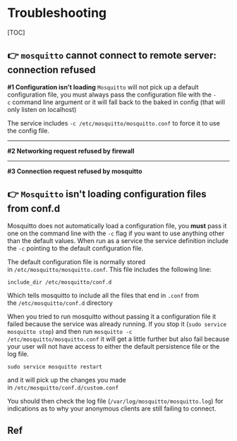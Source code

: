 # Troubleshooting

[TOC]



## 👉 `mosquitto` cannot connect to remote server: connection refused
**#1 Configuration isn't loading**
`Mosquitto` will not pick up a default configuration file, you must always pass the configuration file with the `-c` command line argument or it will fall back to the baked in config (that will only listen on localhost)

The service includes `-c /etc/mosquitto/mosquitto.conf` to force it to use the config file.

---
**#2 Networking request refused by firewall**


---
**#3 Connection request refused by mosquitto**



[Mosquitto MQTT broker not acknowledging external connections (even locally)]: https://stackoverflow.com/questions/68816997/mosquitto-mqtt-broker-not-acknowledging-external-connections-even-locally

[MQTT connection refused when trying to connect from remote machine]: https://stackoverflow.com/questions/74577958/mqtt-connection-refused-when-trying-to-connect-from-remote-machine



## 👉 `Mosquitto` isn't loading configuration files from conf.d

Mosquitto does not automatically load a configuration file, you **must** pass it one on the command line with the `-c` flag if you want to use anything other than the default values. When run as a service the service definition include the `-c` pointing to the default configuration file.

The default configuration file is normally stored in `/etc/mosquitto/mosquitto.conf`. This file includes the following line:
```
include_dir /etc/mosquitto/conf.d
```

Which tells mosquitto to include all the files that end in `.conf` from the `/etc/mosquitto/conf.d` directory

When you tried to run mosquitto without passing it a configuration file it failed because the service was already running. If you stop it (`sudo service mosquitto stop`) and then run `mosquitto -c /etc/mosquitto/mosquitto.conf` it will get a little further but also fail because your user will not have access to either the default persistence file or the log file.
```shell
sudo service mosquitto restart
```

and it will pick up the changes you made in `/etc/mosquitto/conf.d/custom.conf`

You should then check the log file (`/var/log/mosquitto/mosquitto.log`) for indications as to why your anonymous clients are still failing to connect.




[Mosquitto isn't loading configuration files from conf.d]: https://stackoverflow.com/questions/69963029/mosquitto-isnt-loading-configuration-files-from-conf-d


## Ref

